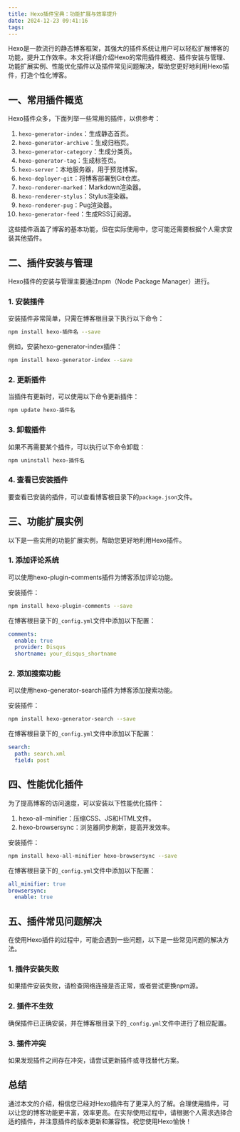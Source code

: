 ```yaml
---
title: Hexo插件宝典：功能扩展与效率提升
date: 2024-12-23 09:41:16
tags:
---
```


Hexo是一款流行的静态博客框架，其强大的插件系统让用户可以轻松扩展博客的功能，提升工作效率。本文将详细介绍Hexo的常用插件概览、插件安装与管理、功能扩展实例、性能优化插件以及插件常见问题解决，帮助您更好地利用Hexo插件，打造个性化博客。

## 一、常用插件概览

Hexo插件众多，下面列举一些常用的插件，以供参考：

1. `hexo-generator-index`：生成静态首页。
2. `hexo-generator-archive`：生成归档页。
3. `hexo-generator-category`：生成分类页。
4. `hexo-generator-tag`：生成标签页。
5. `hexo-server`：本地服务器，用于预览博客。
6. `hexo-deployer-git`：将博客部署到Git仓库。
7. `hexo-renderer-marked`：Markdown渲染器。
8. `hexo-renderer-stylus`：Stylus渲染器。
9. `hexo-renderer-pug`：Pug渲染器。
10. `hexo-generator-feed`：生成RSS订阅源。

这些插件涵盖了博客的基本功能，但在实际使用中，您可能还需要根据个人需求安装其他插件。

## 二、插件安装与管理

Hexo插件的安装与管理主要通过npm（Node Package Manager）进行。

### 1. 安装插件

安装插件非常简单，只需在博客根目录下执行以下命令：

```bash
npm install hexo-插件名 --save
```

例如，安装hexo-generator-index插件：

```bash
npm install hexo-generator-index --save
```

### 2. 更新插件

当插件有更新时，可以使用以下命令更新插件：

```bash
npm update hexo-插件名
```

### 3. 卸载插件

如果不再需要某个插件，可以执行以下命令卸载：

```bash
npm uninstall hexo-插件名
```

### 4. 查看已安装插件

要查看已安装的插件，可以查看博客根目录下的`package.json`文件。

## 三、功能扩展实例

以下是一些实用的功能扩展实例，帮助您更好地利用Hexo插件。

### 1. 添加评论系统

可以使用hexo-plugin-comments插件为博客添加评论功能。

安装插件：

```bash
npm install hexo-plugin-comments --save
```

在博客根目录下的`_config.yml`文件中添加以下配置：

```yaml
comments:
  enable: true
  provider: Disqus
  shortname: your_disqus_shortname
```

### 2. 添加搜索功能

可以使用hexo-generator-search插件为博客添加搜索功能。

安装插件：

```bash
npm install hexo-generator-search --save
```

在博客根目录下的`_config.yml`文件中添加以下配置：

```yaml
search:
  path: search.xml
  field: post
```

## 四、性能优化插件

为了提高博客的访问速度，可以安装以下性能优化插件：

1. hexo-all-minifier：压缩CSS、JS和HTML文件。
2. hexo-browsersync：浏览器同步刷新，提高开发效率。

安装插件：

```bash
npm install hexo-all-minifier hexo-browsersync --save
```

在博客根目录下的`_config.yml`文件中添加以下配置：

```yaml
all_minifier: true
browsersync:
  enable: true
```

## 五、插件常见问题解决

在使用Hexo插件的过程中，可能会遇到一些问题，以下是一些常见问题的解决方法。

### 1. 插件安装失败

如果插件安装失败，请检查网络连接是否正常，或者尝试更换npm源。

### 2. 插件不生效

确保插件已正确安装，并在博客根目录下的`_config.yml`文件中进行了相应配置。

### 3. 插件冲突

如果发现插件之间存在冲突，请尝试更新插件或寻找替代方案。

## 总结

通过本文的介绍，相信您已经对Hexo插件有了更深入的了解。合理使用插件，可以让您的博客功能更丰富，效率更高。在实际使用过程中，请根据个人需求选择合适的插件，并注意插件的版本更新和兼容性。祝您使用Hexo愉快！
